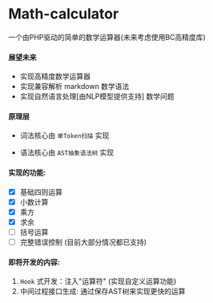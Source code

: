 # Math-calculator
一个由PHP驱动的简单的数学运算器(未来考虑使用BC高精度库)



#### 展望未来

- 实现高精度数学运算器
- 实现兼容解析 markdown 数学语法
- 实现自然语言处理[由NLP模型提供支持] 数学问题

#### 原理层

- 词法核心由 `单Token扫描` 实现

- 语法核心由 `AST抽象语法树` 实现

#### 实现的功能:

- [x] 基础四则运算
- [x] 小数计算
- [x] 乘方
- [x] 求余
- [ ] 括号运算
- [ ] 完整错误控制 (目前大部分情况都已支持)

#### 即将开发的内容:

1. `Hook` 式开发：注入"运算符" (实现自定义运算功能)
2. 中间过程接口生成: 通过保存AST树来实现更快的运算

